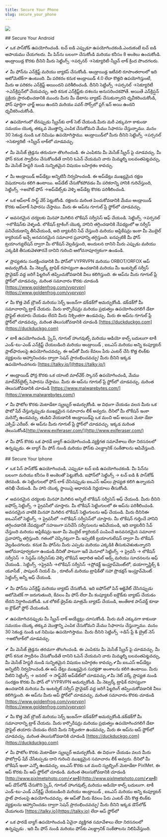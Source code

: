```yaml
---
title: Secure Your Phone
slug: secure_your_phone
---
```


![](/images/coverchap_3.jpg)


<div class="SECPHONE_H2" markdown="1">## Secure Your Android</div>






✔ ఒక పాస్‌కోడ్ ఉపయోగించండి. టచ్ ఐడి ఎప్పుడూ ఉపయోగించకండి.ఎందుకంటే టచ్ ఐడి ఆపాయము చేయగలదు. మీ పిన్‌ను బలంగా చేసుకోండి మరియు కనీసం 8 అంకెలు ఉంచుకోండి.  ఆండ్రాయిడ్ల కొరకు దీనిని మీరు సెట్టింగ్స్ →పర్సనర్ →సెక్యూరిటీ-స్క్రీన్ లాక్ క్రింద పొందగలరు.

✔ మీ ఫోన్‌ను ఎన్‌క్రిప్ట్ మరియు బ్యాకప్ చేసుకోండి. ఆండ్రాయిడ్ల ఇటీవలి రూపాంతరాలలో ఇది ఆటోమెటిక్‌గా ఉంటుంది. మీ పరికరం కనుక ఆండ్రాయిడ్ 4.0 లేదా కొత్తది ఉపయోగిస్తుంటే, మీరు ఆ పరికరం ఎన్‌క్రిప్ట్ అయిందని పరిశీలించండి. దీనిని సెట్టింగ్స్ →పర్సనల్ →సెక్యూరిటీ →ఎన్‌క్రిప్షన్‌లో చేయవచ్చు. అది కనుక ఎన్‌క్రిప్ట్‌కు దశలను అనుసరించకపోతే. అయితే ఎన్‌క్రిప్షన్ ప్రక్రియ ప్రారంభించడానికి ముందు మీరు మీ డేటాను బ్యాకప్ చేసుకున్నారని ధృవీకరించుకోండి, ఫోన్ పూర్తిగా ఛార్జ్ అయి ఉందని మరియు పవర్ సోర్స్‌లో  ప్లగ్ ఇన్ అయి ఉందని ధృవీకరించుకోండి. 

✔ ఉపయోగంలో లేనప్పుడు స్క్రీన్‌కు లాక్ సెట్ చేయండి.మీరు మరీ ఎక్కువగా కాకుండా సమయం యొక్క తక్కువ మొత్తాన్ని ఎంపిక చేసుకోమని మేము సిఫారసు చేస్తున్నాము. మనం 30 సెకండ్ల నుండి ఒక నిమిషం ఉపయోగిస్తాము.  ఆండ్రాయిడ్‌లో మీరు దీనిని సెట్టింగ్స్ →పర్సనల్ →సెక్యూరిటీ →స్క్రీన్ లాక్‌లో చూడవచ్చు.

✔ మీ మెసేజ్ త్రెడ్లను తరుచుగా తొలగించండి. ఈ ఎంపికను మీ మెసేజ్ స్క్రీన్ పై చూడవచ్చు. మీ ఫోన్ కనుక స్వాధీనం చేసుకోబడితే దానిని ఓపెన్ చేయమని వారు మిమ్మల్ని బలవంతపెట్టవచ్చు, మీ మెసేజ్ హిస్టరీ నుండి సున్నితమైన విషయం బహిర్గతం కావచ్చు.




✔ మీ  ఆండ్రాయిడ్ అప్‌డేట్లు అన్నిటినీ నిర్వహించండి. ఈ అప్‌డేట్లు ముఖ్యమైన రక్షణ విషయాలను కలిగి ఉంటాయి. అప్‌డేట్ చేసుకోకపోవడం మీ పరికరాన్ని హానికి గురిచేస్తుంది, సెట్టింగ్స్ →అబౌట్ ఫోన్ →అప్‌డేట్స్‌కు వెళ్ళి అప్‌డేట్ల కొరకు పరిశీలించండి.   

✔ ఒక ఆప్‌లాక్ సాఫ్ట్ వేర్ పెట్టుకోండి. రక్షణను మరింత పెంచుకోవడానికి మేము ఆండ్రాయిడ్ కొరకు ఆప్‌లాక్ సిఫారసు చేస్తాము. మీరు ఈ ఆప్‌ను గూగుల్ ప్లే స్టోర్‌లో చూడవచ్చు.

✔ అవసరమైన చర్యలకు మినహా మిగిలిన లొకేషన్ సర్వీసెస్ ఆఫ్ చేయండి. సెట్టింగ్స్ →పర్సనల్ →లొకేషన్‌కు వెళ్ళండి. లొకేషన్ ట్రాకింగ్ యొక్క హానిని తగ్గించడానికి నేపథ్యంలో ఆ సర్వీస్ పనిచేయడాన్ని తీసివేయండి, అది బ్యాటరీని సేవ్ చేస్తుంది మరియు అప్లికేషన్లు ఇంకా  మీ మొబైల్ క్యారియర్ ఇచ్చే అనవసరమైన సమాచార ప్రవాహాన్ని తగ్గిస్తుంది. ఐనప్పటికీ మీ ఫోన్ ట్రయాంగ్యులేషన్ ద్వారా మీ లొకేషన్ వెల్లడిస్తుంది, అందులన దానిని మీరు ఎప్పుడు మరియు ఎక్కడికి తీసుకువెళతారనే దానిని గురించి ఆలోచనాపూర్వకంగా ఉండండి.

✔ ప్రాప్యతను సంరక్షించడానికి  మీ ఫోన్‌లో VYPRVPN  మరియు ORBOT/ORFOX ఆప్ అమర్చుకోండి. మీ నెట్వర్క్ ట్రాఫిక్ రహస్యంగా ఉంచడానికి మరియు మీ ఇంటర్నెట్ సర్వీస్ ప్రొవైడర్ వద్ద జరిగే ఫిల్టరింగ్ తప్పించుకోవడానికి వీలు కలిగిస్తుంది. ఈ ఆప్‌ను మీరు గూగుల్ ప్లే స్టోర్‌లో చూడవచ్చు. మరింత సమాచారం కొరకు చూడండి [https://www.goldenfrog.com/vyprvpn](https://www.goldenfrog.com/vyprvpn)




✔ మీ కొత్త వెబ్ బ్రౌజర్ మరియు సెర్చ్ ఇంజన్‌గా డక్‌డక్‌గో అమర్చుకోండి. డక్‌డక్‌గో మీ సమాచారాన్ని ట్రాక్ చేయదు. మీరు కార్పొరేషన్లు మరియు ప్రభుత్వం ఉపయోగించగలిగే డేటా ప్రొఫైల్ తయారు చేయడం లేదని మీరు నిశ్చింతగా ఉండవచ్చు. మీరు ఈ ఆప్‌ను గూగుల్ ప్లే స్టోర్‌లో చూడవచ్చు. మరింత తెలుసుకోవడానికి చూడండి [https://duckduckgo.com](https://duckduckgo.com)

✔ టాకీ ఉపయోగించండి. స్కైప్, గూగుల్ హాంగవుట్స్ మరియు ఆడియో కాల్స్  బదులుగా టాకీ ఎండ్-టు-ఎండ్ ఎన్‌క్రిప్ట్ చేయబడింది మరియు ఆండ్రాయిడ్ , ఐఒఎస్ మరియు అన్ని కంప్యూటర్ ప్లాట్‌ఫారంలపై ఉపయోగించవచ్చు. ఈ ఆప్‌తో మీరు కేవలం  పేరు ఎంటర్ చేసి   కొత్త లింక్‌కు వ్యక్తులను ఆహ్వానించడం ద్వారా సెషన్ ప్రారంభించవచ్చు! మీరు దీనిని ఇక్కడ ఉపయోగించగలరు [https://talky.io/](https://talky.io/)

✔ ఆండ్రాయిడ్ ఫోన్ల కొరకు ఒక యాంటి మాల్‌వేర్ స్కానర్ ఉపయోగించండి, మేము మాల్‌‌వేర్‌బైట్స్ సిఫారసు చేస్తాము. మీరు ఈ ఆప్‌ను గూగుల్ ప్లే స్టోర్‌లో చూడవచ్చు. మరింత తెలుసుకోవడానికి చూడండి [https://www.malwarebytes.com/](https://www.malwarebytes.com/)

✔ మీ ఫొటోల కొరకు మెటాడేటా స్క్రబ్బర్ అమర్చుకోండి. ఆ విధంగా చేయడం  వలన మీరు ఒక ఫొటో షేర్ చేస్తున్నప్పుడు  ముఖ్యమైన సమాచారం  లీక్ అవ్వదు.  దీనిలో మీ లొకేషన్ ఇంకా మరెన్నో ఉండవచ్చు.  తుడిచి వేయడానికి ఆండ్రాయిడ్‌పై  ఒక మంచి ఆప్ అయిన మెటా డేటా ఎక్సిఫ్ ఎరేజర్. ఈ ఆప్‌ను మీరు గూగుల్  ప్లే స్టోర్‌లో చూడవచ్చు. ఇక్కడ మరింత తెలుసుకోండి[http://www.exiferaser.com/](http://www.exiferaser.com/)

✔ మీ ఫోన్ కొరకు ఒక ఫారడే బ్యాగ్ ఉపయోగించండి.వ్యక్తిగత సమావేశాలు లేదా నిరసనలలో ఉన్నప్పుడు. ఈ బ్యాగ్ మీ ఫోన్ నుండి మరియు ఫోన్‌కు ఎలక్ట్రానిక్ సంకేతాలను ఆపివేస్తుంది.

<div class="SECPHONE_H2" markdown="1">## Secure Your Iphone</div>






✔ ఒక పిన్ పాస్‌కోడ్ ఉపయోగించండి. ఎప్పుడూ టచ్ ఐడి ఉపయోగించకండి. మీ పిన్‌ను బలంగా మరియు కనీసం 8 అంకెలతో పెట్టుకోండి. ఐఫోన్‌లో సెట్టింగ్స్ → టచ్ ఐడి &amp; పాస్‌‌కోడ్ తెరవండి. ఈ సెట్టింగులలో ఫోన్ లాక్ చేసినప్పుడు ఐఒఎస్ ఆప్‌లు ప్రాప్యత కలిగి ఉన్నాయని తనిఖీ చేయండి. మీ హాని యొక్క స్థాయిపై ఆధారపడి నిర్ణయాలు తీసుకోండి. 

✔ అవసరమైన  చర్యలకు మినహా మిగిలిన అన్నిటీ లొకేషన్ సర్వీసెస్ ఆఫ్ చేయండి. మీరు దీనిని ఐఫోన్స్ సెట్టింగ్స్ → ప్రైవసీలో చూస్తారు. మీ లొకేషన్ సెట్టింగులలో ఈ ఆప్‌ను పరిశీలించండి. అవసరమైన వాటికి మినహా మిగిలిన లొకేషన్ సెట్టింగులను ఆఫ్ చేయండి. మీరు దీనినిఈ ఐఒఎస్‌లో సెట్టింగ్స్ → ప్రైవసీలో →లొకేషన్ సర్వీసెస్‌లో చూస్తారు. మీ లొకేషన్ గుర్తించే హానిని తగ్గించడానికి నేపధ్యంలో సహజంగా పనిచేసే సర్వీసులను  ఆపివేయండి, ఇది బ్యాటరీని సేవ్ చేస్తుంది మరియు అప్లికేషన్లు ఇంకా మీ మొబైల్ క్యారియర్ పంపించే అనవసరమైన సమాచార ప్రవాహాన్ని తగ్గిస్తుంది. గతంలో చెప్పినట్లుగా మీ ఇప్పటికీ ట్రయాంగులేషన్ ద్వారా మీ  లొకేషన్ వెల్లడించగలదు.  కనుక మీ ఫోన్‌ను మీరు ఎప్పడు మరియు ఎక్కడికి తీసుకువెళుతున్నారని ఆలోచనాపూర్వకంగా  ఉండండి.దీనితో  పాటుగా ఇదే మెనూలో  సెట్టింగ్స్ → ప్రైవసీ → లొకేషన్ సర్వీసెస్ → సిస్టమ్ సర్వీసెస్‌కు వెళ్ళి లొకేషన్ ఆధారిత ఆపిల్ ఆడ్స్ మరియు సూచనలను ఆఫ్ చేయండి.. సెట్టింగ్స్ →ప్రైవసీ →లొకేషన్ సర్వీసెస్ →ప్రోడక్ట్ ఇంప్రూవ్‌మెంట్‌లో, డయాగ్నాస్టిక్స్ &amp; యూసేజ్ , పాపులర్ నియర్ మి , రూటింగ్ మరియు ట్రాఫిక్‌తో సహా ప్రొడక్షన్ ఇంప్రూవ్‌మెంట్  సెట్టింగ్స్ అన్నీ ఆఫ్ చేయండి.




✔ మీ ఫోన్‌‌ను ఎన్‌క్రిప్ట్ మరియు బ్యాకప్ చేసుకోండి. ఇది ఐఫోన్‌లో పిన్ ఆక్టివేట్ చేసినప్పుడు ఆటోమెటిక్ గా జరుగుతుంది,  కేవలం మీ ఫోన్ లేదా మీ కంప్యూటర్ ఐక్లౌడ్‌కు బ్యాకప్ చేయడం లేదని నిర్ధారించుకోండి. ఒక లోకల్ డ్రైవ్‌కు మాత్రమే బ్యాకప్ చేయండి, అంతేకాక పాస్‌వర్డ్ కూడా ఐ క్లౌడ్‌లో స్టోర్ చేయంకండి. 

✔ ఉపయోగిచనప్పుడు మీ స్క్రీన్ లాక్ అయ్యేట్లు చూసుకోండి. మీరు మరీ ఎక్కువగా కాకుండా సమయం యొక్క తక్కువ మొత్తాన్ని ఎంపిక చేసుకోమని మేము సిఫారాసు చేస్తున్నాము. మనం 30 సెకండ్ల నుండి ఒక నిమిషం ఉపయోగిస్తాము. మీరు దీనిని సెట్టింగ్స్ →డిస్ ప్లే &amp; బ్రైట్ నెస్ →ఆటోలాక్‌లో చూడవచ్చు.

✔ మీ మెసేజ్ త్రెడ్లను తరచుగా తొలగించండి. ఈ ఎంపికను మీ మెసేజ్ స్క్రీన్ పై చూడవచ్చు. మీ ఫోన్ కనుక స్వాధీనం చేసుకోబడితే దానిని ఓపెన్ చేయమని వారు మిమ్మల్ని బలవంతపెట్టవచ్చు, మీ మెసేజ్ హిస్టరీ నుండి సున్నితమైన విషయం బహిర్గతం కావచ్చు.✔మీ ఐఒఎస్ అప్‌డేట్లు అన్నిటినీ నిర్వహించండి.ఈ అప్ డేట్లు ముఖ్యమైన సురక్షతా అంశాలను కలిగి ఉంటాయి. మీరు వీటిని సెట్టింగ్స్ → జనరల్ → సాఫ్ట్‌వేర్ అప్‌డేట్‌లో చూడవచ్చు.✔మీ నెట్ వర్క్ ప్రాప్యత నుండి సంరక్షణ కొరకు మీ ఫోన్ లో VYPRVPN అమర్చుకోండి. మీ నెట్వర్క్ ట్రాఫిక్ రహస్యంగా ఉంచడానికి మరియు మీ ఇంటర్నెట్ సర్వీస్ ప్రొవైడర్ వద్ద జరిగే ఫిల్టరింగ్ తప్పించుకోవడానికి వీలు కలిగిస్తుంది. ఈ ఆప్‌ను మీరు ఆప్ స్టోర్‌లో చూడవచ్చు. మరింత సమాచారం కొరకు చూడండి [https://www.goldenfrog.com/vyprvpn](https://www.goldenfrog.com/vyprvpn)




✔ మీ కొత్త వెబ్ బ్రౌజర్ మరియు సెర్చ్ ఇంజన్‌గా డక్‌డక్‌గో అమర్చుకోండి.డక్‌డక్‌గో మీ సమాచారాన్ని ట్రాక్ చేయదు. మీరు కార్పొరేషన్లు మరియు ప్రభుత్వం ఉపయోగించగలిగే డేటా ప్రొఫైల్ తయారు చేయడం లేదని మీరు నిశ్చింతగా ఉండవచ్చు. మీరు ఈ ఆప్‌ను  ఆప్  స్టోర్‌లో చూడవచ్చు. మరింత తెలుసుకోవడానికి చూడండి [https://duckduckgo.com](https://duckduckgo.com) 

✔ మీ ఫొటోల కొరకు మెటాడేటా స్క్రబ్బర్ అమర్చుకోండి. ఈ విధంగా చేయడం వలన మీరు ఫొటోగ్రాఫ్ షేర్ చేసేటప్పడు  దాని గురించి ముఖ్యమైన సమాచారం లీక్ అవ్వదు. దీనిలో మీ లొకేషన్ ఇంకా ఎన్నో ఉండవచ్చు.  ఐఒఎస్ కొరకు ఒక మంచి స్క్రబ్బింగ్ మెటాడేటా  PixlMet. ఈ ఆప్ కొరకు మీ ఆప్ స్టోర్‌లో చూడండి. మరింత తెలుసుకోవడానికి చూడండి [http://www.pixlmetphoto.com/✔టాకీ](http://www.pixlmetphoto.com/✔టాకీ) ఆప్ డౌన్‌లోడ్ చేసుకొని స్కైప్, గూగుల్ హాంగవుట్స్ మరియు ఆడియో కాల్స్  బదులుగా. టాకీ ఎండ్-టు-ఎండ్ ఎన్‌క్రిప్ట్ చేయబడింది మరియు ఆండ్రాయిడ్ , ఐఒఎస్ మరియు అన్ని కంప్యూటర్ ప్లాట్ ఫారంలపై ఉపయోగించవచ్చు. ఈ ఆప్‌తో మీరు కేవలం  పేరు ఎంటర్ చేసి  కొత్త లింక్‌కు వ్యక్తులను ఆహ్వానించడం ద్వారా సెషన్ ప్రారంభించవచ్చు! మీరు దీనిని ఇక్కడ  డౌన్‌లోడ్ చేయగలరు [https://talky.io](https://talky.io)   లేదా ఆప్ స్టోర్‌లో

✔ ఒక ఫారడే బ్యాగ్ ఉపయోగించండి ఏవైనా వ్యక్తిగత సమావేశాలు లేదా నిరసనలలో ఉన్నప్పుడు . ఇది మీ ఫోన్ నుండి మరియు  ఫోన్‌కు  ఎలక్ట్రానిక్ సంకేతాలను నిలిపివేస్తుంది.